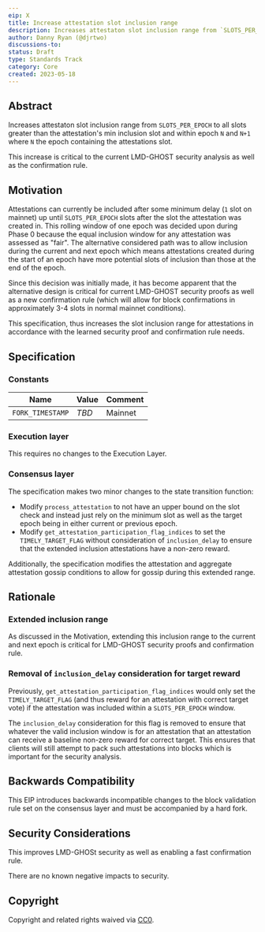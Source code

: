 ```yaml
---
eip: X
title: Increase attestation slot inclusion range
description: Increases attestaton slot inclusion range from `SLOTS_PER_EPOCH` to all slots greater than the attestation's slot and within epoch `N` and `N+1` where `N` the epoch containing the attestations slot.
author: Danny Ryan (@djrtwo)
discussions-to: 
status: Draft
type: Standards Track
category: Core
created: 2023-05-18
---
```


## Abstract

Increases attestaton slot inclusion range from `SLOTS_PER_EPOCH` to all slots greater than the attestation's min inclusion slot and within epoch `N` and `N+1` where `N` the epoch containing the attestations slot.

This increase is critical to the current LMD-GHOST security analysis as well as the confirmation rule.

## Motivation

Attestations can currently be included after some minimum delay (`1` slot on mainnet) up until `SLOTS_PER_EPOCH` slots after the slot the attestation was created in. This rolling window of one epoch was decided upon during Phase 0 because the equal inclusion window for any attestation was assessed as "fair". The alternative considered path was to allow inclusion during the current and next epoch which means attestations created during the start of an epoch have more potential slots of inclusion than those at the end of the epoch.

Since this decision was initially made, it has become apparent that the alternative design is critical for current LMD-GHOST security proofs as well as a new confirmation rule (which will allow for block confirmations in approximately 3-4 slots in normal mainnet conditions).

This specification, thus increases the slot inclusion range for attestations in accordance with the learned security proof and confirmation rule needs.

## Specification

### Constants

| Name | Value | Comment |
| - | - | - |
|`FORK_TIMESTAMP` | *TBD* | Mainnet |

### Execution layer

This requires no changes to the Execution Layer.

### Consensus layer

The specification makes two minor changes to the state transition function:
* Modify `process_attestation` to not have an upper bound on the slot check and instead just rely on the minimum slot as well as the target epoch being in either current or previous epoch.
* Modify `get_attestation_participation_flag_indices` to set the `TIMELY_TARGET_FLAG` without consideration of `inclusion_delay` to ensure that the extended inclusion attestations have a non-zero reward.

Additionally, the specification modifies the attestation and aggregate attestation gossip conditions to allow for gossip during this extended range.

## Rationale

### Extended inclusion range

As discussed in the Motivation, extending this inclusion range to the current and next epoch is critical for LMD-GHOST security proofs and confirmation rule.

### Removal of `inclusion_delay` consideration for target reward

Previously, `get_attestation_participation_flag_indices` would only set the `TIMELY_TARGET_FLAG` (and thus reward for an attestation with correct target vote) if the attestation was included within a `SLOTS_PER_EPOCH` window.

The `inclusion_delay` consideration for this flag is removed to ensure that whatever the valid inclusion window is for an attestation that an attestation can receive a baseline non-zero reward for correct target. This ensures that clients will still attempt to pack such attestations into blocks which is important for the security analysis.

## Backwards Compatibility

This EIP introduces backwards incompatible changes to the block validation rule set on the consensus layer and must be accompanied by a hard fork.

## Security Considerations

This improves LMD-GHOSt security as well as enabling a fast confirmation rule.

There are no known negative impacts to security.

## Copyright

Copyright and related rights waived via [CC0](../LICENSE.md).

